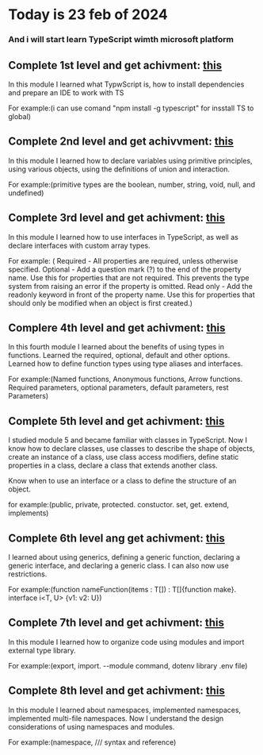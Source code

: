 # Today is 23 feb of 2024 
### And i will start learn TypeScript wimth microsoft platform


## Complete 1st level and get achivment: [this](https://learn.microsoft.com/api/achievements/share/en-us/Ddonec-5394/K5MHUFDB?sharingId=51056E77C4FF8916)

In this module I learned what TypwScript is, how to install dependencies and prepare an IDE to work with TS 

For example:(i can use comand "npm install -g typescript" for insstall TS to global)


## Complete 2nd level and get achivvment: [this](https://learn.microsoft.com/api/achievements/share/en-us/Ddonec-5394/X2HDQ3LY?sharingId=51056E77C4FF8916)

In this module I learned how to declare variables using primitive principles, using various objects, using the definitions of union and interaction.

For example:(primitive types are the boolean, number, string, void, null, and undefined)

## Complete 3rd level and get achivment: [this](https://learn.microsoft.com/api/achievements/share/en-us/Ddonec-5394/9N5MN24U?sharingId=51056E77C4FF8916)

In this module I learned how to use interfaces in TypeScript, as well as declare interfaces with custom array types.

For example: (
    Required - All properties are required, unless otherwise specified.
    Optional - Add a question mark (?) to the end of the property name. Use this for properties that are not required. This prevents the type system from raising an error if the property is omitted.
    Read only - Add the readonly keyword in front of the property name. Use this for properties that should only be modified when an object is first created.)

## Complere 4th level and get achivment: [this](https://learn.microsoft.com/api/achievements/share/en-us/Ddonec-5394/J6PX4UVT?sharingId=51056E77C4FF8916)

In this fourth module I learned about the benefits of using types in functions. Learned the required, optional, default and other options. Learned how to define function types using type aliases and interfaces.

For example:(Named functions, Anonymous functions, Arrow functions. Required parameters, optional parameters, default parameters, rest Parameters)

## Complete 5th level and get achivment: [this](https://learn.microsoft.com/api/achievements/share/en-us/Ddonec-5394/BLQREWHD?sharingId=51056E77C4FF8916)

I studied module 5 and became familiar with classes in TypeScript. Now I know how to declare classes, use classes to describe the shape of objects, create an instance of a class, use class access modifiers, define static properties in a class, declare a class that extends another class.

Know when to use an interface or a class to define the structure of an object.

for example:(public, private, protected. constuctor. set, get. extend, implements)

## Complete 6th level ang get achivment: [this](https://learn.microsoft.com/api/achievements/share/en-us/Ddonec-5394/FZ3L27QX?sharingId=51056E77C4FF8916)

I learned about using generics, defining a generic function, declaring a generic interface, and declaring a generic class.
I can also now use restrictions.

For example:(function nameFunction<T>(items : T[]) : T[]{function make}. interface i<T, U> {v1: v2: U})

## Complete 7th level and get achivment: [this](https://learn.microsoft.com/api/achievements/share/en-us/Ddonec-5394/ZPX35UQ2?sharingId=51056E77C4FF8916)

In this module I learned how to organize code using modules and import external type library.

For example:(export, import. --module command, dotenv library .env file)

## Complete 8th level and get achivment: [this](https://learn.microsoft.com/api/achievements/share/en-us/Ddonec-5394/WA9SK9BN?sharingId=51056E77C4FF8916)

In this module I learned about namespaces, implemented namespaces, implemented multi-file namespaces. Now I understand the design considerations of using namespaces and modules.

For example:(namespace, /// syntax and reference)